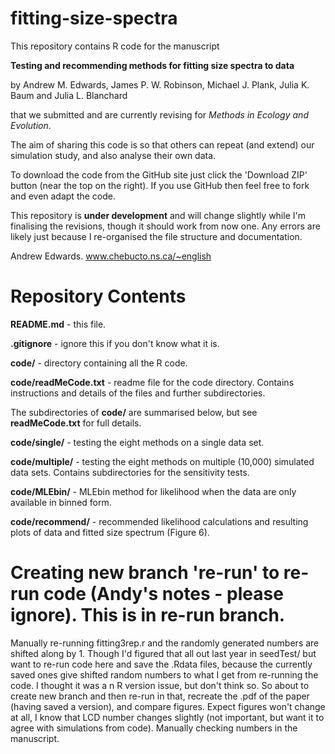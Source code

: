 # fitting-size-spectra

This repository contains R code for the manuscript 

**Testing and recommending methods for fitting size spectra to data** 

by Andrew M. Edwards, James P. W. Robinson, Michael J. Plank, Julia K. Baum and Julia L. Blanchard

that we submitted and are currently revising for *Methods in Ecology and Evolution*. 

The aim of sharing this code is so that others can repeat (and extend) our simulation study, and also analyse their own data.

To download the code from the GitHub site just click the 'Download ZIP' button (near the top on the right). If you use GitHub then feel free to fork and even adapt the code. 

This repository is **under development** and will change slightly while I'm finalising the revisions, though it should work from now one. Any errors are likely just because I re-organised the file structure and documentation. 

Andrew Edwards. www.chebucto.ns.ca/~english 

# Repository Contents

**README.md** - this file.

**.gitignore** - ignore this if you don't know what it is.

**code/** - directory containing all the R code.

**code/readMeCode.txt** - readme file for the code directory. Contains instructions and details of the files and further subdirectories.

The subdirectories of **code/** are summarised below, but see **readMeCode.txt** for full details.

**code/single/** - testing the eight methods on a single data set.

**code/multiple/** - testing the eight methods on multiple (10,000) simulated data sets. Contains subdirectories for the sensitivity tests.

**code/MLEbin/** - MLEbin method for likelihood when the data are only available in binned form.

**code/recommend/** - recommended likelihood calculations and resulting plots of data and fitted size spectrum (Figure 6).
 
# Creating new branch 're-run' to re-run code (Andy's notes - please ignore). This is in re-run branch.

Manually re-running fitting3rep.r and the randomly generated numbers are shifted along by 1. Though I'd figured that all out last year in seedTest/ but want to re-run code here and save the .Rdata files, because the currently saved ones give shifted random numbers to what I get from re-running the code. I thought it was a n R version issue, but don't think so. So about to create new branch and then re-run in that, recreate the .pdf of the paper (having saved a version), and compare figures. Expect figures won't change at all, I know that LCD number changes slightly (not important, but want it to agree with simulations from code). Manually checking numbers in the manuscript.


